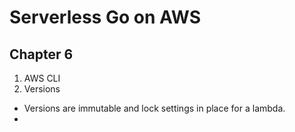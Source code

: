 # Serverless Go on AWS

## Chapter 6

1. AWS CLI
2. Versions

- Versions are immutable and lock settings in place for a lambda.
-
